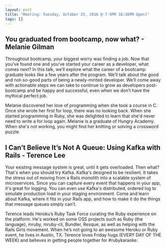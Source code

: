 ```yaml
---
layout: post
title: "Meeting: Tuesday, October 25, 2016 @ 7-9PM [6:30PM Open]"
tags: []
---
```


## You graduated from bootcamp, now what? - Melanie Gilman

Throughout bootcamp, your biggest worry was finding a job. Now that you’ve found one and you’ve started your career as a developer, what comes next? In this talk, we’ll explore what the career of a bootcamp graduate looks like a few years after the program. We’ll talk about the good and not-so-good parts of being a newly-minted developer. We’ll come away with actionable steps we can take to continue to grow as developers post-bootcamp and be happy and successful, even when we don’t have the mythical perfect job.

Melanie discovered her love of programming when she took a course in C. Once she wrote her first for loop, there was no looking back. When she started programming in Ruby, she was delighted to learn that she'd never need to write a for loop again. Melanie is a graduate of Hungry Academy. When she's not working, you might find her knitting or solving a crossword puzzle.

## I Can’t Believe It’s Not A Queue: Using Kafka with Rails - Terence Lee

Your existing message system is great, until it gets overloaded. Then what? That's when you should try Kafka. Kafka's designed to be resilient. It takes the stress out of moving from a Rails monolith into a scalable system of microservices. Since you can capture every event that happens in your app, it's great for logging. You can even use Kafka's distributed, ordered log to simulate production load in your staging environment. Come and learn about Kafka, where it fits in your Rails app, and how to make it do the things that message queues simply can't.

Terence leads Heroku’s Ruby Task Force curating the Ruby experience on the platform. He's worked on some OSS projects such as Ruby (the language), mruby, mruby-cli, Bundler, Resque, as well as helping with the Rails Girls movement. When he’s not going to an awesome Heroku or Ruby event, he lives in Austin, TX. Terence loves Friday hugs (EVERY DAY OF THE WEEK) and believes in getting people together for #rubykaraoke.

